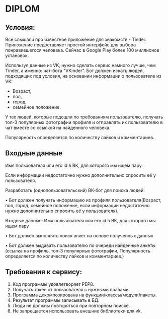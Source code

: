 # DIPLOM

## Условия: 

Все слышали про известное приложение для знакомств - Tinder. Приложение предоставляет простой интерфейс для выбора понравившегося человека. Сейчас в Google Play более 100 миллионов установок.

Используя данные из VK, нужно сделать сервис намного лучше, чем Tinder, а именно: чат-бота "VKinder". Бот должен искать людей, подходящих под условия, на основании информации о пользователе из VK:

* Возраст,
* пол,
* город,
* семейное положение.
 
У тех людей, которые подошли по требованиям пользователю, получать топ-3 популярных фотографии профиля и отправлять их пользователю в чат вместе со ссылкой на найденного человека.

Популярность определяется по количеству лайков и комментариев.

## Входные данные

Имя пользователя или его id в ВК, для которого мы ищем пару.

Если информации недостаточно нужно дополнительно спросить её у пользователя.

Разработать (однопользовательский) ВК-бот для поиска людей:

• Бот должен получать информацию из профиля пользователя(Возраст, пол, город, семейное положение, если информации недостаточно нужно дополнительно спросить её у пользователя). 

Входные данные: Имя пользователя или его id в ВК, для которого мы ищем пару

• Бот должен выполнять поиск анкет на основе полученных данных

• Бот должен выдавать пользователю по очереди найденные анкеты (ссылка на профиль, топ-3 популярных фотографии, Популярность определяется по количеству лайков и комментариев.)

## Требования к сервису:

1. Код программы удовлетворяет PEP8.
2. Получать токен от пользователя с нужными правами.
3. Программа декомпозирована на функции/классы/модули/пакеты.
4. Результат программы записывать в БД.
5. Люди не должны повторяться при повторном поиске.
6. Не запрещается использовать внешние библиотеки для vk.
